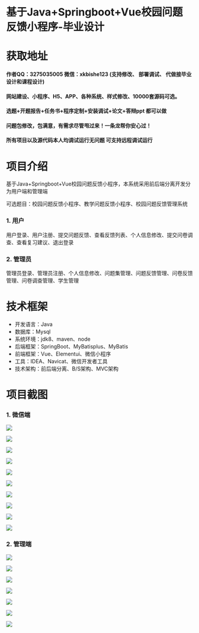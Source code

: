 # 基于Java+Springboot+Vue校园问题反馈小程序-毕业设计

# 获取地址

#### 作者QQ：3275035005 微信：xkbishe123 (支持修改、 部署调试、 代做接毕业设计和课程设计)

#### 网站建设、小程序、H5、APP、各种系统、样式修改、10000套源码可选。

#### 选题+开题报告+任务书+程序定制+安装调试+论文+答辩ppt 都可以做

#### 问题包修改，包满意，有需求尽管甩过来！一条龙帮你安心过！

#### 所有项目以及源代码本人均调试运行无问题 可支持远程调试运行

# 项目介绍
基于Java+Springboot+Vue校园问题反馈小程序，本系统采用前后端分离开发分为用户端和管理端

可选题目：校园问题反馈小程序、教学问题反馈小程序、校园问题反馈管理系统

### 1. 用户

用户登录、用户注册、提交问题反馈、查看反馈列表、个人信息修改、提交问卷调查、查看复习建议、退出登录 

###  2. 管理员

管理员登录、管理员注册、个人信息修改、问题集管理、问题反馈管理、问卷反馈管理、问卷调查管理、学生管理 

# 技术框架
- 开发语言：Java 
- 数据库：Mysql 
- 系统环境：jdk8、maven、node
- 后端框架：SpringBoot、MyBatisplus、MyBatis
- 前端框架：Vue、Elementui、微信小程序
- 工具：IDEA、Navicat、微信开发者工具
- 技术架构：前后端分离、B/S架构、MVC架构
# 项目截图

### 1. 微信端

![](image/A1.png)

![](image/A2.png)

![](image/A3.png)

![](image/A4.png)

![](image/A5.png)

![](image/A6.png)

![](image/A7.png)

![](image/A8.png)

![](image/A9.png)

![](image/A10.png)



### 2. 管理端

![](image/B1.png)

![](image/B2.png)

![](image/B3.png)

![](image/B4.png)

![](image/B5.png)

![](image/B6.png)

![](image/B7.png)
